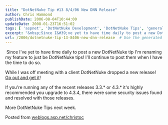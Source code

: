 ```yaml
---
title: "DotNetNuke Tip #13 8/4/06 New DNN Release"
author: Chris Hammond
publishDate: 2006-08-04T10:44:00
updateDate: 2008-01-23T16:51:02
tags: [ 'aspnet', 'DotNetNuke Development', 'DotNetNuke Tips', 'general Software Development' ]
excerpt: "&nbsp;Since I&#39;ve yet to have time daily to post a new DotNetNuke tip I&#39;m renaming my feature to just be DotNetNuke tips! I&#39;ll continue to post them when I have the time to do so.While I was off meeting with a client DotNetNuke dropped a new release! Go out and get it!If you&#39;re running any of the recent releases 3.3.* or 4.3.* it&#39;s highly recommended you upgrade to 4.3.4, there were some security issues found and resolved with those releases.More DotNetNuke Tips next week. Posted from..."
url: /2006/dotnetnuke-tip-13-8406-new-dnn-release  # Use the generated URL with year
---
```

<p>&nbsp;Since I&#39;ve yet to have time daily to post a new DotNetNuke tip I&#39;m renaming my feature to just be DotNetNuke tips! I&#39;ll continue to post them when I have the time to do so.</p><p>While I was off meeting with a client DotNetNuke dropped a new release! <a href="https://dotnetnuke.com" target="_blank" title="DotNetNuke">Go out and get it</a>!</p><p>If you&#39;re running any of the recent releases 3.3.* or 4.3.* it&#39;s highly recommended you upgrade to 4.3.4, there were some security issues found and resolved with those releases.</p><p>More DotNetNuke Tips next week.</p> Posted from <A href="https://weblogs.asp.net/christoc/">weblogs.asp.net/christoc</a>
